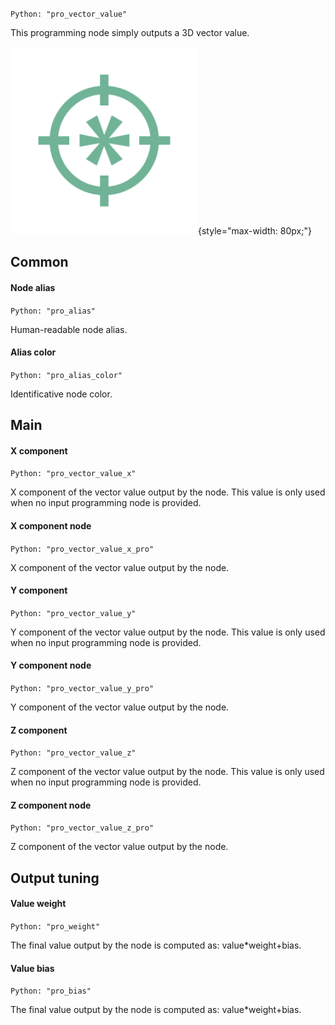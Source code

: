 `Python: "pro_vector_value"`

This programming node simply outputs a 3D vector value.

![Icon](pro_vector_value_swatch.png "Icon"){style="max-width: 80px;"}

## Common

#### Node alias
`Python: "pro_alias"`

Human-readable node alias.

#### Alias color
`Python: "pro_alias_color"`

Identificative node color.

## Main

#### X component
`Python: "pro_vector_value_x"`

X component of the vector value output by the node. This value is only used when no input programming node is provided.

#### X component node
`Python: "pro_vector_value_x_pro"`

X component of the vector value output by the node.

#### Y component
`Python: "pro_vector_value_y"`

Y component of the vector value output by the node. This value is only used when no input programming node is provided.

#### Y component node
`Python: "pro_vector_value_y_pro"`

Y component of the vector value output by the node.

#### Z component
`Python: "pro_vector_value_z"`

Z component of the vector value output by the node. This value is only used when no input programming node is provided.

#### Z component node
`Python: "pro_vector_value_z_pro"`

Z component of the vector value output by the node.

## Output tuning

#### Value weight
`Python: "pro_weight"`

The final value output by the node is computed as: value*weight+bias.

#### Value bias
`Python: "pro_bias"`

The final value output by the node is computed as: value*weight+bias.


